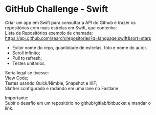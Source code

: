 # GitHub Challenge - Swift

Criar um app em Swift para consultar a API do Github e trazer os repositórios com mais estrelas em Swift, que contenha:  
Lista de Repositórios exemplo de chamada:  
https://api.github.com/search/repositories?q=language:swift&sort=stars

* Exibir nome do repo, quantidade de estrelas, foto e nome do autor.  
* Scroll infinito;  
* Pull to refresh;  
* Testes unitários.  
  
Seria legal se tivesse:  
View Code;  
Testes usando Quick/Nimble, Snapshot e KIF;   
Slather configurado e rodando em uma lane no Fastlane  

Importante:  
Subir o desafio em um repositório no github/gitlab/bitbucket e mandar o link.
